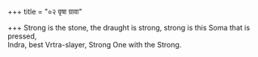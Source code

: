 +++
title = "०२ वृषा ग्रावा"

+++
Strong is the stone, the draught is strong, strong is this Soma that is pressed,  
     Indra, best Vrtra-slayer, Strong One with the Strong.